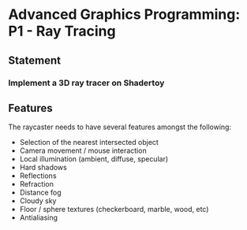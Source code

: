 # Advanced Graphics Programming: P1 - Ray Tracing
## Statement
### Implement a 3D ray tracer on Shadertoy
## Features
The raycaster needs to have several features amongst the following:
- Selection of the nearest intersected object
- Camera movement / mouse interaction
- Local illumination (ambient, diffuse, specular)
- Hard shadows
- Reflections
- Refraction
- Distance fog
- Cloudy sky
- Floor / sphere textures (checkerboard, marble, wood, etc)
- Antialiasing
